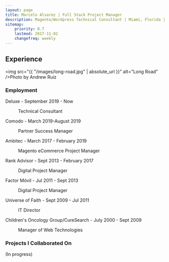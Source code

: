 ```yaml
---
layout: page
title: Marcelo Alvarez | Full Stack Project Manager 
description: Magento/Wordpress Technical Consultant | Miami, Florida | 305.815.5372
sitemap:
    priority: 0.7
    lastmod: 2017-11-02
    changefreq: weekly
---
```

## Experience

<span class="image main"><img src="{{ "/images/long-road.jpg" | absolute_url }}" alt="Long Road" />Photo by Andrew Ruiz</span>


<h3>Employment</h3>
<!-- Expertise starts-->

<dl>
  <dt>Deluxe - September 2019 - Now</dt>
  <dd>
    <p>Technical Consultant</p>
  </dd>
  <dt>Comodo - March 2019-August 2019</dt>
  <dd>
    <p>Partner Success Manager</p>
  </dd>
  <dt>Ambitec - March 2017 - February 2019</dt>
  <dd>
    <p>Magento eCommerce Project Manager</p>
  </dd>
  <dt>Rank Advisor - Sept 2013 - February 2017</dt>
  <dd>
    <p>Digital Project Manager</p>
  </dd>
  <dt>Factor Móvil - Jul 2011 - Sept 2013</dt>
  <dd>
    <p>Digital Project Manager</p>
  </dd>
  <dt>Universe of Faith - Sept 2009 - Jul 2011</dt>
  <dd>
    <p>IT Director</p>
  </dd>
  <dt>Children's Oncology Group/CureSearch - July 2000 - Sept 2009</dt>
  <dd>
    <p>Manager of Web Technologies</p>
  </dd>
</dl>


### Projects I Collaborated On
(In progress)
